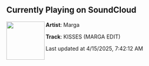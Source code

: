 ## Currently Playing on SoundCloud

[<img align="left" width="100" src="https://i1.sndcdn.com/artworks-xojLkK1EqByyJ9ls-n9oFkw-t500x500.png">](https://soundcloud.com/margam8/656f9ce4-2dc1-48db-8d1e-693e81d40257)

**Artist**: Marga 

**Track**: KISSES (MARGA EDIT)

Last updated at 4/15/2025, 7:42:12 AM
